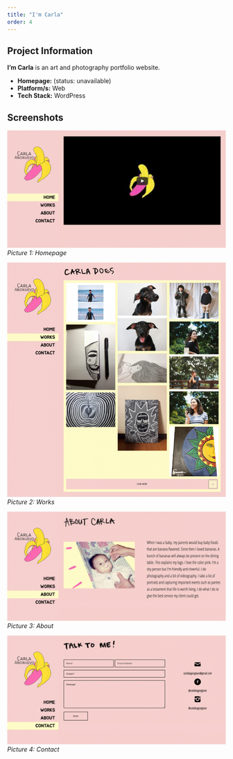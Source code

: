 ```yaml
---
title: "I'm Carla"
order: 4
---
```

## Project Information
**I’m Carla** is an art and photography portfolio website.

* **Homepage:** (status: unavailable)
* **Platform/s:** Web
* **Tech Stack:** WordPress

## Screenshots
![home](/assets/images/portfolio/im-carla/home.jpg)
_Picture 1: Homepage_

![works](/assets/images/portfolio/im-carla/works.jpg)
_Picture 2: Works_

![about](/assets/images/portfolio/im-carla/about.jpg)
_Picture 3: About_

![contact](/assets/images/portfolio/im-carla/contact.jpg)
_Picture 4: Contact_
